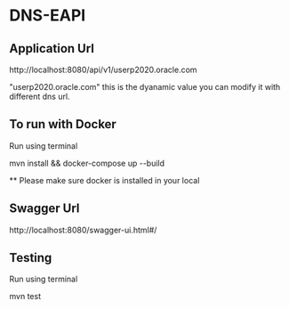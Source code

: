# DNS-EAPI 

## Application Url

http://localhost:8080/api/v1/userp2020.oracle.com

"userp2020.oracle.com" this is the dyanamic value you can modify it with different dns url.

## To run with Docker

Run using terminal

mvn install && docker-compose up --build

** Please make sure docker is installed in your local

## Swagger Url

http://localhost:8080/swagger-ui.html#/

## Testing

Run using terminal

mvn test
